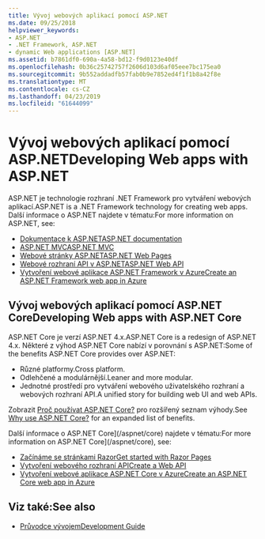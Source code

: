 ```yaml
---
title: Vývoj webových aplikací pomocí ASP.NET
ms.date: 09/25/2018
helpviewer_keywords:
- ASP.NET
- .NET Framework, ASP.NET
- dynamic Web applications [ASP.NET]
ms.assetid: b7861df0-690a-4a58-bd12-f9d0123e40df
ms.openlocfilehash: 0b36c25742757f2606d103d6af05eee7bc175ea0
ms.sourcegitcommit: 9b552addadfb57fab0b9e7852ed4f1f1b8a42f8e
ms.translationtype: MT
ms.contentlocale: cs-CZ
ms.lasthandoff: 04/23/2019
ms.locfileid: "61644099"
---
```

# <a name="developing-web-apps-with-aspnet"></a><span data-ttu-id="3d4ef-102">Vývoj webových aplikací pomocí ASP.NET</span><span class="sxs-lookup"><span data-stu-id="3d4ef-102">Developing Web apps with ASP.NET</span></span>

<span data-ttu-id="3d4ef-103">ASP.NET je technologie rozhraní .NET Framework pro vytváření webových aplikací.</span><span class="sxs-lookup"><span data-stu-id="3d4ef-103">ASP.NET is a .NET Framework technology for creating web apps.</span></span> <span data-ttu-id="3d4ef-104">Další informace o ASP.NET najdete v tématu:</span><span class="sxs-lookup"><span data-stu-id="3d4ef-104">For more information on ASP.NET, see:</span></span>

- [<span data-ttu-id="3d4ef-105">Dokumentace k ASP.NET</span><span class="sxs-lookup"><span data-stu-id="3d4ef-105">ASP.NET documentation</span></span>](/aspnet/overview)
- [<span data-ttu-id="3d4ef-106">ASP.NET MVC</span><span class="sxs-lookup"><span data-stu-id="3d4ef-106">ASP.NET MVC</span></span>](https://go.microsoft.com/fwlink/p/?LinkID=227227)
- [<span data-ttu-id="3d4ef-107">Webové stránky ASP.NET</span><span class="sxs-lookup"><span data-stu-id="3d4ef-107">ASP.NET Web Pages</span></span>](https://go.microsoft.com/fwlink/p/?LinkId=251040)
- [<span data-ttu-id="3d4ef-108">Webové rozhraní API v ASP.NET</span><span class="sxs-lookup"><span data-stu-id="3d4ef-108">ASP.NET Web API</span></span>](https://go.microsoft.com/fwlink/p/?LinkId=251041)  
- [<span data-ttu-id="3d4ef-109">Vytvoření webové aplikace ASP.NET Framework v Azure</span><span class="sxs-lookup"><span data-stu-id="3d4ef-109">Create an ASP.NET Framework web app in Azure</span></span>](/azure/app-service/app-service-web-get-started-dotnet-framework)

## <a name="developing-web-apps-with-aspnet-core"></a><span data-ttu-id="3d4ef-110">Vývoj webových aplikací pomocí ASP.NET Core</span><span class="sxs-lookup"><span data-stu-id="3d4ef-110">Developing Web apps with ASP.NET Core</span></span>

<span data-ttu-id="3d4ef-111">ASP.NET Core je verzí ASP.NET 4.x.</span><span class="sxs-lookup"><span data-stu-id="3d4ef-111">ASP.NET Core is a redesign of ASP.NET 4.x.</span></span> <span data-ttu-id="3d4ef-112">Některé z výhod ASP.NET Core nabízí v porovnání s ASP.NET:</span><span class="sxs-lookup"><span data-stu-id="3d4ef-112">Some of the benefits ASP.NET Core provides over ASP.NET:</span></span>

- <span data-ttu-id="3d4ef-113">Různé platformy.</span><span class="sxs-lookup"><span data-stu-id="3d4ef-113">Cross platform.</span></span>
- <span data-ttu-id="3d4ef-114">Odlehčené a modulárnější.</span><span class="sxs-lookup"><span data-stu-id="3d4ef-114">Leaner and more modular.</span></span>
- <span data-ttu-id="3d4ef-115">Jednotné prostředí pro vytváření webového uživatelského rozhraní a webových rozhraní API.</span><span class="sxs-lookup"><span data-stu-id="3d4ef-115">A unified story for building web UI and web APIs.</span></span>

<span data-ttu-id="3d4ef-116">Zobrazit [Proč používat ASP.NET Core?](/aspnet/core#why-use-aspnet-core) pro rozšířený seznam výhody.</span><span class="sxs-lookup"><span data-stu-id="3d4ef-116">See [Why use ASP.NET Core?](/aspnet/core#why-use-aspnet-core) for an expanded list of benefits.</span></span>

<span data-ttu-id="3d4ef-117">Další informace o ASP.NET Core](/aspnet/core) najdete v tématu:</span><span class="sxs-lookup"><span data-stu-id="3d4ef-117">For more information on ASP.NET Core](/aspnet/core), see:</span></span>

- [<span data-ttu-id="3d4ef-118">Začínáme se stránkami Razor</span><span class="sxs-lookup"><span data-stu-id="3d4ef-118">Get started with Razor Pages</span></span>](/aspnet/core/tutorials/razor-pages/razor-pages-start)
- [<span data-ttu-id="3d4ef-119">Vytvoření webového rozhraní API</span><span class="sxs-lookup"><span data-stu-id="3d4ef-119">Create a Web API</span></span>](/aspnet/core/tutorials/first-web-api)
- [<span data-ttu-id="3d4ef-120">Vytvoření webové aplikace ASP.NET Core v Azure</span><span class="sxs-lookup"><span data-stu-id="3d4ef-120">Create an ASP.NET Core web app in Azure</span></span>](/azure/app-service/app-service-web-get-started-dotnet)
  
## <a name="see-also"></a><span data-ttu-id="3d4ef-121">Viz také:</span><span class="sxs-lookup"><span data-stu-id="3d4ef-121">See also</span></span>

- [<span data-ttu-id="3d4ef-122">Průvodce vývojem</span><span class="sxs-lookup"><span data-stu-id="3d4ef-122">Development Guide</span></span>](../../docs/framework/development-guide.md)

